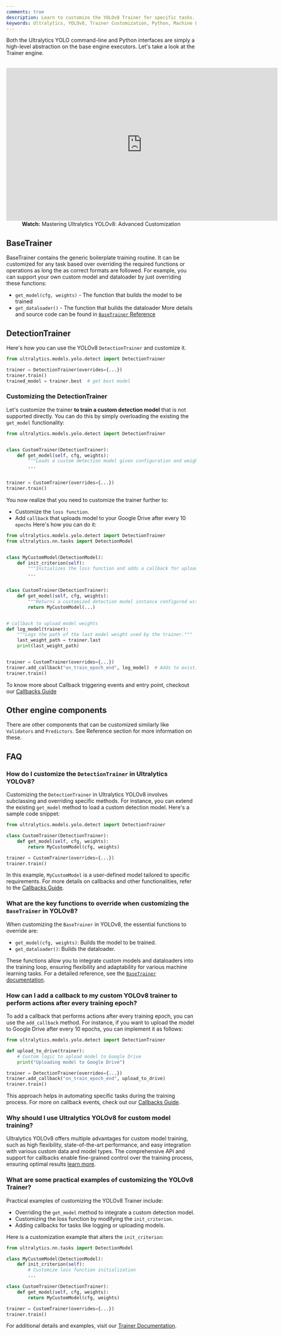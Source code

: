 ```yaml
---
comments: true
description: Learn to customize the YOLOv8 Trainer for specific tasks. Step-by-step instructions with Python examples for maximum model performance.
keywords: Ultralytics, YOLOv8, Trainer Customization, Python, Machine Learning, AI, Model Training, DetectionTrainer, Custom Models
---
```


Both the Ultralytics YOLO command-line and Python interfaces are simply a high-level abstraction on the base engine executors. Let's take a look at the Trainer engine.

<p align="center">
  <br>
  <iframe loading="lazy" width="720" height="405" src="https://www.youtube.com/embed/GsXGnb-A4Kc?start=104"
    title="YouTube video player" frameborder="0"
    allow="accelerometer; autoplay; clipboard-write; encrypted-media; gyroscope; picture-in-picture; web-share"
    allowfullscreen>
  </iframe>
  <br>
  <strong>Watch:</strong> Mastering Ultralytics YOLOv8: Advanced Customization
</p>

## BaseTrainer

BaseTrainer contains the generic boilerplate training routine. It can be customized for any task based over overriding the required functions or operations as long the as correct formats are followed. For example, you can support your own custom model and dataloader by just overriding these functions:

- `get_model(cfg, weights)` - The function that builds the model to be trained
- `get_dataloader()` - The function that builds the dataloader More details and source code can be found in [`BaseTrainer` Reference](../reference/engine/trainer.md)

## DetectionTrainer

Here's how you can use the YOLOv8 `DetectionTrainer` and customize it.

```python
from ultralytics.models.yolo.detect import DetectionTrainer

trainer = DetectionTrainer(overrides={...})
trainer.train()
trained_model = trainer.best  # get best model
```

### Customizing the DetectionTrainer

Let's customize the trainer **to train a custom detection model** that is not supported directly. You can do this by simply overloading the existing the `get_model` functionality:

```python
from ultralytics.models.yolo.detect import DetectionTrainer


class CustomTrainer(DetectionTrainer):
    def get_model(self, cfg, weights):
        """Loads a custom detection model given configuration and weight files."""
        ...


trainer = CustomTrainer(overrides={...})
trainer.train()
```

You now realize that you need to customize the trainer further to:

- Customize the `loss function`.
- Add `callback` that uploads model to your Google Drive after every 10 `epochs` Here's how you can do it:

```python
from ultralytics.models.yolo.detect import DetectionTrainer
from ultralytics.nn.tasks import DetectionModel


class MyCustomModel(DetectionModel):
    def init_criterion(self):
        """Initializes the loss function and adds a callback for uploading the model to Google Drive every 10 epochs."""
        ...


class CustomTrainer(DetectionTrainer):
    def get_model(self, cfg, weights):
        """Returns a customized detection model instance configured with specified config and weights."""
        return MyCustomModel(...)


# callback to upload model weights
def log_model(trainer):
    """Logs the path of the last model weight used by the trainer."""
    last_weight_path = trainer.last
    print(last_weight_path)


trainer = CustomTrainer(overrides={...})
trainer.add_callback("on_train_epoch_end", log_model)  # Adds to existing callback
trainer.train()
```

To know more about Callback triggering events and entry point, checkout our [Callbacks Guide](callbacks.md)

## Other engine components

There are other components that can be customized similarly like `Validators` and `Predictors`. See Reference section for more information on these.


## FAQ

### How do I customize the `DetectionTrainer` in Ultralytics YOLOv8?

Customizing the `DetectionTrainer` in Ultralytics YOLOv8 involves subclassing and overriding specific methods. For instance, you can extend the existing `get_model` method to load a custom detection model. Here's a sample code snippet:

```python
from ultralytics.models.yolo.detect import DetectionTrainer

class CustomTrainer(DetectionTrainer):
    def get_model(self, cfg, weights):
        return MyCustomModel(cfg, weights)

trainer = CustomTrainer(overrides={...})
trainer.train()
```
In this example, `MyCustomModel` is a user-defined model tailored to specific requirements. For more details on callbacks and other functionalities, refer to the [Callbacks Guide](../usage/callbacks.md).

### What are the key functions to override when customizing the `BaseTrainer` in YOLOv8?

When customizing the `BaseTrainer` in YOLOv8, the essential functions to override are:
- `get_model(cfg, weights)`: Builds the model to be trained.
- `get_dataloader()`: Builds the dataloader.

These functions allow you to integrate custom models and dataloaders into the training loop, ensuring flexibility and adaptability for various machine learning tasks. For a detailed reference, see the [`BaseTrainer` documentation](../reference/engine/trainer.md).

### How can I add a callback to my custom YOLOv8 trainer to perform actions after every training epoch?

To add a callback that performs actions after every training epoch, you can use the `add_callback` method. For instance, if you want to upload the model to Google Drive after every 10 epochs, you can implement it as follows:

```python
from ultralytics.models.yolo.detect import DetectionTrainer

def upload_to_drive(trainer):
    # Custom logic to upload model to Google Drive
    print("Uploading model to Google Drive")

trainer = DetectionTrainer(overrides={...})
trainer.add_callback("on_train_epoch_end", upload_to_drive)
trainer.train()
```
This approach helps in automating specific tasks during the training process. For more on callback events, check out our [Callbacks Guide](../usage/callbacks.md).

### Why should I use Ultralytics YOLOv8 for custom model training?

Ultralytics YOLOv8 offers multiple advantages for custom model training, such as high flexibility, state-of-the-art performance, and easy integration with various custom data and model types. The comprehensive API and support for callbacks enable fine-grained control over the training process, ensuring optimal results [learn more](https://docs.ultralytics.com/models/yolov8/).

### What are some practical examples of customizing the YOLOv8 Trainer?

Practical examples of customizing the YOLOv8 Trainer include:
- Overriding the `get_model` method to integrate a custom detection model.
- Customizing the loss function by modifying the `init_criterion`.
- Adding callbacks for tasks like logging or uploading models.

Here is a customization example that alters the `init_criterion`:

```python
from ultralytics.nn.tasks import DetectionModel

class MyCustomModel(DetectionModel):
    def init_criterion(self):
        # Customize loss function initialization
        ...

class CustomTrainer(DetectionTrainer):
    def get_model(self, cfg, weights):
        return MyCustomModel(cfg, weights)

trainer = CustomTrainer(overrides={...})
trainer.train()
```

For additional details and examples, visit our [Trainer Documentation](../reference/engine/trainer.md).
